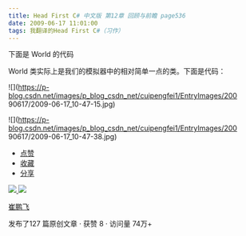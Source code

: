 ```yaml
---
title: Head First C# 中文版 第12章 回顾与前瞻 page536
date: 2009-06-17 11:01:00
tags: 我翻译的Head First C#（习作）
---
```

下面是  World  的代码

  

World  类实际上是我们的模拟器中的相对简单一点的类。下面是代码：

  

![](https://p-blog.csdn.net/images/p_blog_csdn_net/cuipengfei1/EntryImages/200
90617/2009-06-17_10-47-15.jpg)

![](https://p-blog.csdn.net/images/p_blog_csdn_net/cuipengfei1/EntryImages/200
90617/2009-06-17_10-47-38.jpg)

  * [ 点赞  ](javascript:;)
  * [ 收藏  ](javascript:;)
  * [ 分享 ](javascript:;)

[ ![](https://profile.csdnimg.cn/5/2/5/3_cuipengfei1)
![](https://g.csdnimg.cn/static/user-reg-year/1x/11.png)
](https://blog.csdn.net/cuipengfei1)

[ 崔鹏飞 ](https://blog.csdn.net/cuipengfei1)

发布了127 篇原创文章  ·  获赞 8  ·  访问量 74万+

